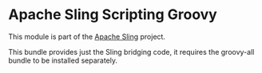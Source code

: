 # Apache Sling Scripting Groovy

This module is part of the [Apache Sling](https://sling.apache.org) project.

This bundle provides just the Sling bridging code, it requires the groovy-all bundle
to be installed separately.
